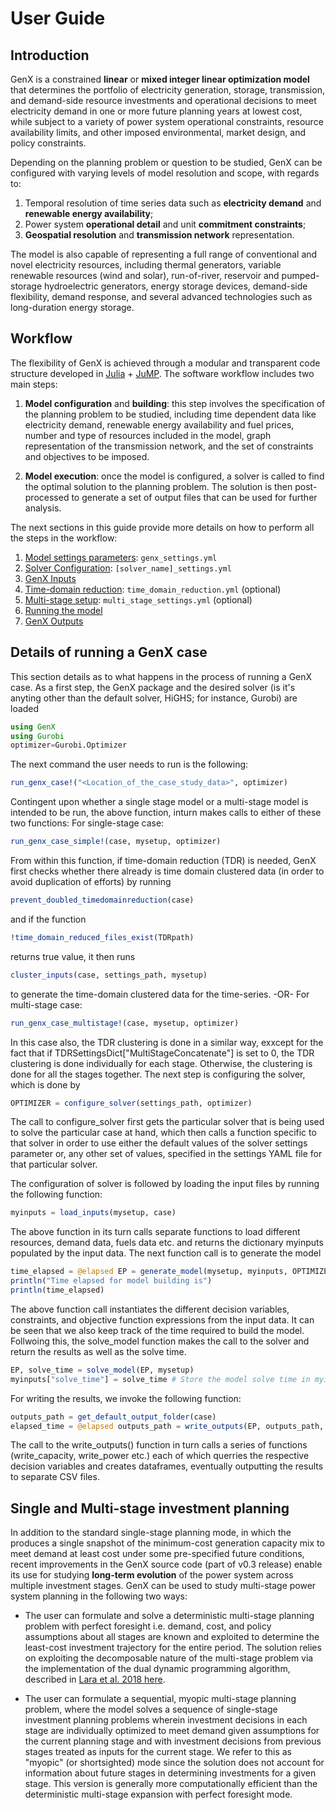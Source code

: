 # User Guide

## Introduction
GenX is a constrained **linear** or **mixed integer linear optimization model** that determines the portfolio of electricity generation, storage, transmission, and demand-side resource investments and operational decisions to meet electricity demand in one or more future planning years at lowest cost, while subject to a variety of power system operational constraints, resource availability limits, and other imposed environmental, market design, and policy constraints.

Depending on the planning problem or question to be studied, GenX can be configured with varying levels of model resolution and scope, with regards to: 
1. Temporal resolution of time series data such as **electricity demand** and **renewable energy availability**; 
2. Power system **operational detail** and unit **commitment constraints**; 
3. **Geospatial resolution** and **transmission network** representation. 

The model is also capable of representing a full range of conventional and novel electricity resources, including thermal generators, variable renewable resources (wind and solar), run-of-river, reservoir and pumped-storage hydroelectric generators, energy storage devices, demand-side flexibility, demand response, and several advanced technologies such as long-duration energy storage.

## Workflow
The flexibility of GenX is achieved through a modular and transparent code structure developed in [Julia](http://julialang.org/) + [JuMP](http://jump.dev/). The software workflow includes two main steps: 

1. **Model configuration** and **building**: this step involves the specification of the planning problem to be studied, including time dependent data like electricity demand, renewable energy availability and fuel prices, number and type of resources included in the model, graph representation of the transmission network, and the set of constraints and objectives to be imposed.

2. **Model execution**: once the model is configured, a solver is called to find the optimal solution to the planning problem. The solution is then post-processed to generate a set of output files that can be used for further analysis.

The next sections in this guide provide more details on how to perform all the steps in the workflow: 
1. [Model settings parameters](@ref): `genx_settings.yml`
2. [Solver Configuration](@ref): `[solver_name]_settings.yml`
3. [GenX Inputs](@ref)
4. [Time-domain reduction](@ref): `time_domain_reduction.yml` (optional)
5. [Multi-stage setup](@ref): `multi_stage_settings.yml` (optional)
6. [Running the model](@ref)
7. [GenX Outputs](@ref)

## Details of running a GenX case 
This section details as to what happens in the process of running a GenX case. As a first step, the GenX package and the desired solver (is it's anyting other than the default solver, HiGHS; for instance, Gurobi) are loaded 

```julia
using GenX
using Gurobi
optimizer=Gurobi.Optimizer
```
The next command the user needs to run is the following:

```julia
run_genx_case!("<Location_of_the_case_study_data>", optimizer)
```
Contingent upon whether a single stage model or a multi-stage model is intended to be run, the above function, inturn makes calls to either of these two functions:
For single-stage case:
```julia
run_genx_case_simple!(case, mysetup, optimizer)
```
From within this function, if time-domain reduction (TDR) is needed, GenX first checks 	whether there already is time domain clustered data (in order to avoid duplication of efforts) by running 
```julia
prevent_doubled_timedomainreduction(case)
```
and if the function
```julia
!time_domain_reduced_files_exist(TDRpath)
```
returns true value, it then runs
```julia
cluster_inputs(case, settings_path, mysetup)
```
to generate the time-domain clustered data for the time-series.
-OR-
For multi-stage case:

```julia
run_genx_case_multistage!(case, mysetup, optimizer)
```
In this case also, the TDR clustering is done in a similar way, exxcept for the fact that if TDRSettingsDict["MultiStageConcatenate"] is set to 0, the TDR clustering is done individually for each stage. Otherwise, the clustering is done for all the stages together. The next step is configuring the solver, which is done by
```julia
OPTIMIZER = configure_solver(settings_path, optimizer)
```
The call to configure_solver first gets the particular solver that is being used to solve the particular case at hand, which then calls a function specific to that solver in order to use either the default values of the solver settings parameter or, any other set of values, specified in the settings YAML file for that particular solver. 

The configuration of solver is followed by loading the input files by running the following function:
```julia
myinputs = load_inputs(mysetup, case)
```
The above function in its turn calls separate functions to load different resources, demand data, fuels data etc. and returns the dictionary myinputs populated by the input data. The next function call is to generate the model 
```julia
time_elapsed = @elapsed EP = generate_model(mysetup, myinputs, OPTIMIZER)
println("Time elapsed for model building is")
println(time_elapsed)
```
The above function call instantiates the different decision variables, constraints, and objective function expressions from the input data. It can be seen that we also keep track of the time required to build the model. Follwoing this, the solve_model function makes the call to the solver and return the results as well as the solve time. 
```julia
EP, solve_time = solve_model(EP, mysetup)
myinputs["solve_time"] = solve_time # Store the model solve time in myinputs
```
For writing the results, we invoke the following function:
```julia
outputs_path = get_default_output_folder(case)
elapsed_time = @elapsed outputs_path = write_outputs(EP, outputs_path, mysetup, myinputs)
```
The call to the write_outputs() function in turn calls a series of functions (write_capacity, write_power etc.) each of which querries the respective decision variables and creates dataframes, eventually outputting the results to separate CSV files. 

## Single and Multi-stage investment planning

In addition to the standard single-stage planning mode, in which the produces a single snapshot of the minimum-cost generation capacity mix to meet demand at least cost under some pre-specified future conditions, recent improvements in the GenX source code (part of v0.3 release) enable its use for studying **long-term evolution** of the power system across multiple investment stages. GenX can be used to study multi-stage power system planning in the following two ways:

- The user can formulate and solve a deterministic multi-stage planning problem with perfect foresight i.e. demand, cost, and policy assumptions about all stages are known and exploited to determine the least-cost investment trajectory for the entire period. The solution relies on exploiting the decomposable nature of the multi-stage problem via the implementation of the dual dynamic programming algorithm, described in [Lara et al. 2018 here](https://www.sciencedirect.com/science/article/abs/pii/S0377221718304466).

- The user can formulate a sequential, myopic multi-stage planning problem, where the model solves a sequence of single-stage investment planning problems wherein investment decisions in each stage are individually optimized to meet demand given assumptions for the current planning stage and with investment decisions from previous stages treated as inputs for the current stage. We refer to this as "myopic" (or shortsighted) mode since the solution does not account for information about future stages in determining investments for a given stage. This version is generally more computationally efficient than the deterministic multi-stage expansion with perfect foresight mode.

